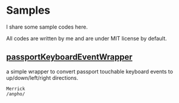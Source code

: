 Samples
=======

I share some sample codes here.

All codes are written by me and are under MIT license by default.

## [passportKeyboardEventWrapper](https://github.com/anpho/samples/blob/master/passportKeyboardEventWrapper.js)

a simple wrapper to convert passport touchable keyboard events to up/down/left/right directions.




```
Merrick
/anpho/
```
